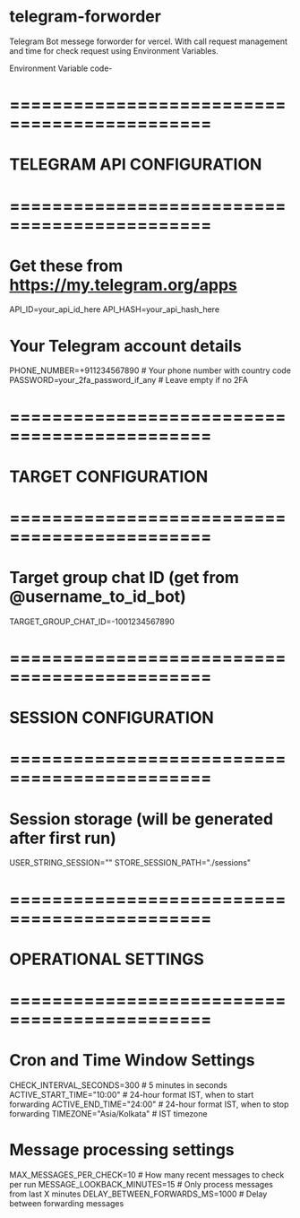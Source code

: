 # telegram-forworder
Telegram Bot messege forworder for vercel. With call request management and time for check request using Environment Variables.

Environment Variable code-
# =============================================
# TELEGRAM API CONFIGURATION
# =============================================

# Get these from https://my.telegram.org/apps
API_ID=your_api_id_here
API_HASH=your_api_hash_here

# Your Telegram account details
PHONE_NUMBER=+911234567890  # Your phone number with country code
PASSWORD=your_2fa_password_if_any  # Leave empty if no 2FA

# =============================================
# TARGET CONFIGURATION
# =============================================

# Target group chat ID (get from @username_to_id_bot)
TARGET_GROUP_CHAT_ID=-1001234567890

# =============================================
# SESSION CONFIGURATION
# =============================================

# Session storage (will be generated after first run)
USER_STRING_SESSION=""
STORE_SESSION_PATH="./sessions"

# =============================================
# OPERATIONAL SETTINGS
# =============================================

# Cron and Time Window Settings
CHECK_INTERVAL_SECONDS=300      # 5 minutes in seconds
ACTIVE_START_TIME="10:00"       # 24-hour format IST, when to start forwarding
ACTIVE_END_TIME="24:00"         # 24-hour format IST, when to stop forwarding
TIMEZONE="Asia/Kolkata"         # IST timezone

# Message processing settings
MAX_MESSAGES_PER_CHECK=10       # How many recent messages to check per run
MESSAGE_LOOKBACK_MINUTES=15     # Only process messages from last X minutes
DELAY_BETWEEN_FORWARDS_MS=1000  # Delay between forwarding messages
